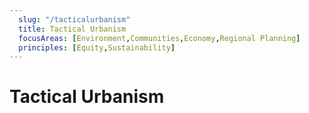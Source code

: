 ```yaml
---
  slug: "/tacticalurbanism"
  title: Tactical Urbanism 
  focusAreas: [Environment,Communities,Economy,Regional Planning]
  principles: [Equity,Sustainability]
---
```

# Tactical Urbanism